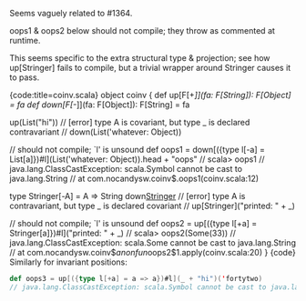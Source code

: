 Seems vaguely related to #1364.

oops1 & oops2 below should not compile; they throw as commented at runtime.

This seems specific to the extra structural type & projection; see how up[Stringer] fails to compile, but a trivial wrapper around Stringer causes it to pass.

{code:title=coinv.scala}
object coinv {
  def up[F[+_]](fa: F[String]): F[Object] = fa
  def down[F[-_]](fa: F[Object]): F[String] = fa

  up(List("hi"))
  // [error] type A is covariant, but type _ is declared contravariant
  // down(List('whatever: Object))

  // should not compile; `l' is unsound
  def oops1 = down[({type l[-a] = List[a]})#l](List('whatever: Object)).head + "oops"
  // scala> oops1
  // java.lang.ClassCastException: scala.Symbol cannot be cast to java.lang.String
  //         at com.nocandysw.coinv$.oops1(coinv.scala:12)

  type Stringer[-A] = A => String
  down[Stringer](_.toString)
  // [error] type A is contravariant, but type _ is declared covariant
  // up[Stringer]("printed: " + _)

  // should not compile; `l' is unsound
  def oops2 = up[({type l[+a] = Stringer[a]})#l]("printed: " + _)
  // scala> oops2(Some(33))
  // java.lang.ClassCastException: scala.Some cannot be cast to java.lang.String
  //         at com.nocandysw.coinv$$anonfun$oops2$1.apply(coinv.scala:20)
}
{code}
Similarly for invariant positions:

```scala
def oops3 = up[({type l[+a] = a => a})#l](_ + "hi")('fortytwo)
// java.lang.ClassCastException: scala.Symbol cannot be cast to java.lang.String
```

